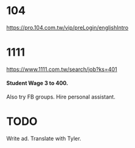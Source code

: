 
# 104
https://pro.104.com.tw/vip/preLogin/englishIntro

# 1111

https://www.1111.com.tw/search/job?ks=401

#### Student Wage 3 to 400.

Also try FB groups. 
Hire personal assistant. 

# TODO

Write ad. Translate with Tyler. 

